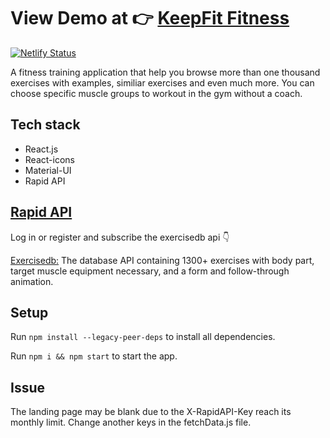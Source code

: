 # View Demo at 👉 [KeepFit Fitness](https://keepfit-fitness.netlify.app/) 

[![Netlify Status](https://api.netlify.com/api/v1/badges/52c54983-4cb1-4ab2-81eb-9fedc6219775/deploy-status)](https://app.netlify.com/sites/keepfit-fitness/deploys)


A fitness training application that help you browse more than one thousand exercises with examples, similiar exercises and even much more. You can choose specific muscle groups to workout in the gym without a coach. 

## Tech stack
- React.js
- React-icons
- Material-UI
- Rapid API

## [Rapid API](https://rapidapi.com/hub)
Log in or register and subscribe the exercisedb api 👇

[Exercisedb:](https://rapidapi.com/justin-WFnsXH_t6/api/exercisedb/)
The database API containing 1300+ exercises with body part, target muscle equipment necessary, and a form and follow-through animation.


## Setup

Run `npm install --legacy-peer-deps` to install all dependencies. 

Run `npm i && npm start` to start the app.

## Issue
The landing page may be blank due to the X-RapidAPI-Key reach its monthly limit. Change another keys in the fetchData.js file.
